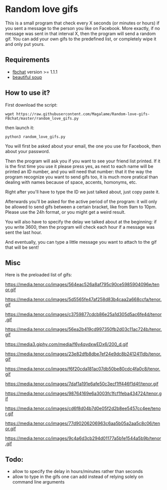 # Random love gifs

This is a small program that check every X seconds (or minutes or hours) if you sent a message to the person you like on Facebook. 
More exactly, if no message was sent in that interval X, then the program will send a random gif. 
You can add your own gifs to the predefined list, or completely wipe it and only put yours.

## Requirements

* [fbchat](https://fbchat.readthedocs.io/en/master/install.html) version >= 1.1.1
* [beautiful soup](https://www.crummy.com/software/BeautifulSoup/bs4/doc/#installing-beautiful-soup)

## How to use it?

First download the script:

`wget https://raw.githubusercontent.com/Magalame/Random-love-gifs-FBchat/master/random_love_gifs.py`

then launch it:

`python3 random_love_gifs.py`

You will first be asked about your email, the one you use for Facebook, then about your password. 

Then the program will ask you if you want to see your friend list printed. If it is the first time you use it please press yes, 
as next to each name will be printed an ID number, and you will need that number: that it the way the program recognize you want to send gifs too, 
it is much more pratical than dealing with names because of space, accents, homonyms, etc.

Right after you'll have to type the ID we just talked about, just copy paste it. 

Afterwards you'll be asked for the active period of the program: it will only be allowed to send gifs between a certain bracket, like from 9am to 10pm. 
Please use the 24h format, or you might get a weird result.

You will also have to specify the delay we talked about at the beginning: if you write 3600, then the program will check each hour if a message was sent the last hour. 

And eventually, you can type a little message you want to attach to the gif that will be sent!

## Misc

Here is the preloaded list of gifs:

https://media.tenor.co/images/564eac526a8af795c90ce5985904096e/tenor.gif

https://media.tenor.co/images/5d5565fe47af258d83b4caa2a668ccfa/tenor.gif

https://media.tenor.co/images/c3759877cdcb86e25a1d305d5ac6fe4d/tenor.gif

https://media.tenor.co/images/56ea2b419cd997350fb2d03c11ac724b/tenor.gif

https://media3.giphy.com/media/f6y4qvdxwEDx6/200_d.gif

https://media.tenor.co/images/23e82dfb8dbe7ef24e9dc8b2412411db/tenor.gif

https://media.tenor.co/images/f6f20cda181ac07db50be80cdc4fa0c8/tenor.gif

https://media.tenor.co/images/7daf1a191e6afe50c3ecf1ff446f1d4f/tenor.gif

https://media.tenor.co/images/98764169e6a3003fc1fcf1feba434724/tenor.gif

https://media.tenor.co/images/cd6f8d04b7d0e05f2d2b8ee5457cc4ee/tenor.gif

https://media.tenor.co/images/77d90206206963c6aa5b05a2aa5c8c06/tenor.gif

https://media.tenor.co/images/9c4a6d3cb294d01177a5b1e1544a5b9b/tenor.gif

## Todo:
* allow to specify the delay in hours/minutes rather than seconds
* allow to type in the gifs one can add instead of relying solely on command line arguments
